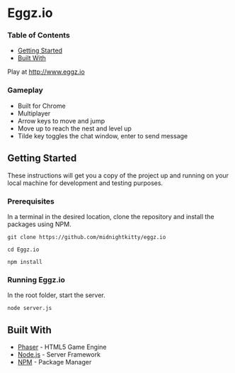 # Eggz.io

### Table of Contents
* [Getting Started](https://github.com/midnightkitty/Eggz.io/blob/master/README.md#getting-started)
* [Built With](https://github.com/midnightkitty/Eggz.io/blob/master/README.md#built-with)

Play at http://www.eggz.io

### Gameplay
* Built for Chrome
* Multiplayer
* Arrow keys to move and jump
* Move up to reach the nest and level up
* Tilde key toggles the chat window, enter to send message

## Getting Started

These instructions will get you a copy of the project up and running on your local machine for development and testing purposes. 

### Prerequisites

In a terminal in the desired location, clone the repository and install the packages using NPM.
```
git clone https://github.com/midnightkitty/eggz.io
```
```
cd Eggz.io
```
```
npm install
```

### Running Eggz.io

In the root folder, start the server.
```
node server.js
```

## Built With

* [Phaser](https://phaser.io/) - HTML5 Game Engine
* [Node.js](https://nodejs.org/en/) - Server Framework
* [NPM](https://www.npmjs.com/) - Package Manager
